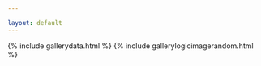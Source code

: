 ```yaml
---

layout: default
---
```




<div class="grid-container"></div>  

<!----> 
{% include gallerydata.html %} 
{% include gallerylogicimagerandom.html %}

